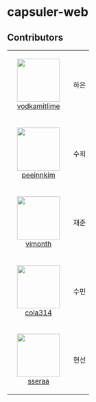 # capsuler-web




## Contributors
<table>
    <tr>
        <td align="center" width="130px" height="160px">
            <a href="https://github.com/vodkamitlime"><img height="100px" width="100px" src="https://avatars.githubusercontent.com/u/75682050?s=460&u=0988d14e9abb4f0105746182fca76a3c1e61de53&v=4" /></a>
            <br />
            <a href="https://github.com/vodkamitlime">vodkamitlime</a>
        </td>
        <td>
            <a>하은</a>
        </td>
    </tr>
    <tr>
        <td align="center" width="130px" height="160px">
            <a href="https://github.com/peeinnkim"><img height="100px" width="100px" src="https://avatars.githubusercontent.com/u/56428536?s=460&u=165ad716887e73c690555e5266aee46a66d37c9f&v=4" /></a>
            <br />
            <a href="https://github.com/peeinnkim">peeinnkim</a>
        </td>
        <td>
            <a>수희</a>
        </td>
    </tr>
    <tr>
        <td align="center" width="130px" height="160px">
            <a href="https://github.com/vimonth"><img height="100px" width="100px" src="https://avatars.githubusercontent.com/u/78515383?s=460&u=77b51db455fb6ef4e3176d2cdbfb27899989c17f&v=4" /></a>
            <br />
            <a href="https://github.com/vimonth">vimonth</a>
        </td>
        <td>
            <a>재준</a>
        </td>
    </tr>
    <tr>
        <td align="center" width="130px" height="160px">
            <a href="https://github.com/pizzasoomin"><img height="100px" width="100px" src="https://avatars.githubusercontent.com/u/78468049?s=460&u=8fbc9e222938108765216d97ec46e0b0c734a0dc&v=4" /></a>
            <br />
            <a href="https://github.com/pizzasoomin">cola314</a>
        </td>
        <td>
            <a>수민</a>
        </td>
    <tr>
    </tr>
        <td align="center" width="130px" height="160px">
            <a href="https://github.com/sseraa"><img height="100px" width="100px" src="https://avatars.githubusercontent.com/u/47420434?s=460&u=1d322d43b4325583a2a01f22ed80a66a940cb5d7&v=4" /></a>
            <br />
            <a href="https://github.com/sseraa">sseraa</a>
        </td>
        <td>
            <a>현선</a>
        </td>
    </tr>
</table>
